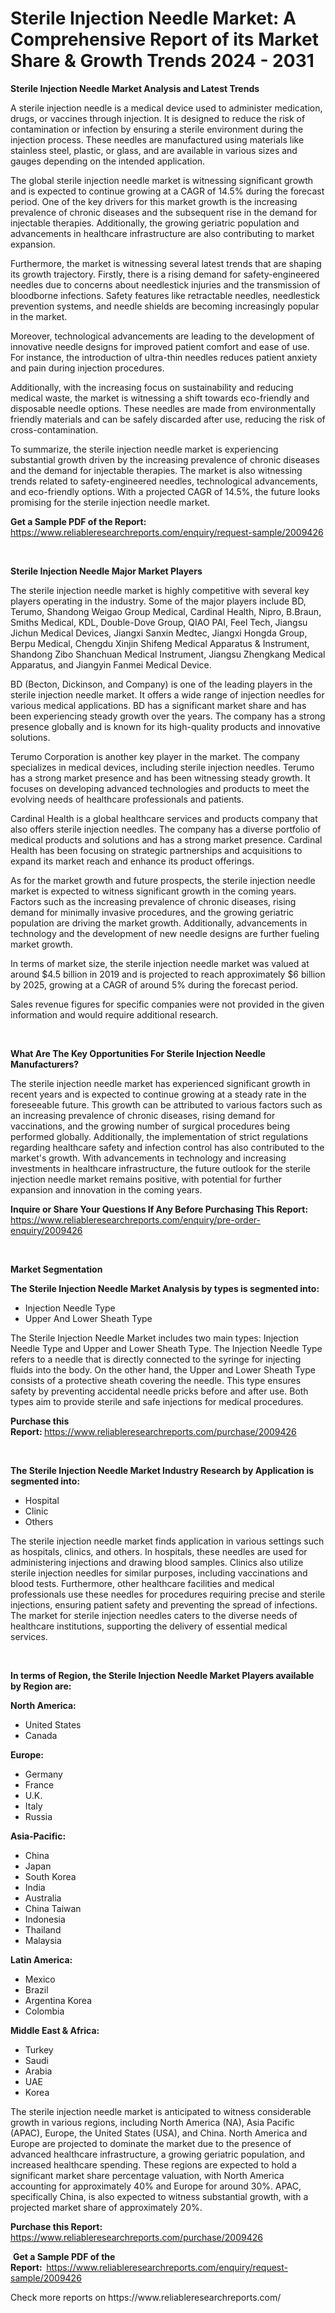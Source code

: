 <p><h1>Sterile Injection Needle Market: A Comprehensive Report of its Market Share & Growth Trends 2024 - 2031</h1></p><p><strong>Sterile Injection Needle Market Analysis and Latest Trends</strong></p>
<p><p>A sterile injection needle is a medical device used to administer medication, drugs, or vaccines through injection. It is designed to reduce the risk of contamination or infection by ensuring a sterile environment during the injection process. These needles are manufactured using materials like stainless steel, plastic, or glass, and are available in various sizes and gauges depending on the intended application.</p><p>The global sterile injection needle market is witnessing significant growth and is expected to continue growing at a CAGR of 14.5% during the forecast period. One of the key drivers for this market growth is the increasing prevalence of chronic diseases and the subsequent rise in the demand for injectable therapies. Additionally, the growing geriatric population and advancements in healthcare infrastructure are also contributing to market expansion.</p><p>Furthermore, the market is witnessing several latest trends that are shaping its growth trajectory. Firstly, there is a rising demand for safety-engineered needles due to concerns about needlestick injuries and the transmission of bloodborne infections. Safety features like retractable needles, needlestick prevention systems, and needle shields are becoming increasingly popular in the market.</p><p>Moreover, technological advancements are leading to the development of innovative needle designs for improved patient comfort and ease of use. For instance, the introduction of ultra-thin needles reduces patient anxiety and pain during injection procedures.</p><p>Additionally, with the increasing focus on sustainability and reducing medical waste, the market is witnessing a shift towards eco-friendly and disposable needle options. These needles are made from environmentally friendly materials and can be safely discarded after use, reducing the risk of cross-contamination.</p><p>To summarize, the sterile injection needle market is experiencing substantial growth driven by the increasing prevalence of chronic diseases and the demand for injectable therapies. The market is also witnessing trends related to safety-engineered needles, technological advancements, and eco-friendly options. With a projected CAGR of 14.5%, the future looks promising for the sterile injection needle market.</p></p>
<p><strong>Get a Sample PDF of the Report:&nbsp;</strong> <a href="https://www.reliableresearchreports.com/enquiry/request-sample/2009426">https://www.reliableresearchreports.com/enquiry/request-sample/2009426</a></p>
<p>&nbsp;</p>
<p><strong>Sterile Injection Needle Major Market Players</strong></p>
<p><p>The sterile injection needle market is highly competitive with several key players operating in the industry. Some of the major players include BD, Terumo, Shandong Weigao Group Medical, Cardinal Health, Nipro, B.Braun, Smiths Medical, KDL, Double-Dove Group, QIAO PAI, Feel Tech, Jiangsu Jichun Medical Devices, Jiangxi Sanxin Medtec, Jiangxi Hongda Group, Berpu Medical, Chengdu Xinjin Shifeng Medical Apparatus & Instrument, Shandong Zibo Shanchuan Medical Instrument, Jiangsu Zhengkang Medical Apparatus, and Jiangyin Fanmei Medical Device.</p><p>BD (Becton, Dickinson, and Company) is one of the leading players in the sterile injection needle market. It offers a wide range of injection needles for various medical applications. BD has a significant market share and has been experiencing steady growth over the years. The company has a strong presence globally and is known for its high-quality products and innovative solutions.</p><p>Terumo Corporation is another key player in the market. The company specializes in medical devices, including sterile injection needles. Terumo has a strong market presence and has been witnessing steady growth. It focuses on developing advanced technologies and products to meet the evolving needs of healthcare professionals and patients.</p><p>Cardinal Health is a global healthcare services and products company that also offers sterile injection needles. The company has a diverse portfolio of medical products and solutions and has a strong market presence. Cardinal Health has been focusing on strategic partnerships and acquisitions to expand its market reach and enhance its product offerings.</p><p>As for the market growth and future prospects, the sterile injection needle market is expected to witness significant growth in the coming years. Factors such as the increasing prevalence of chronic diseases, rising demand for minimally invasive procedures, and the growing geriatric population are driving the market growth. Additionally, advancements in technology and the development of new needle designs are further fueling market growth.</p><p>In terms of market size, the sterile injection needle market was valued at around $4.5 billion in 2019 and is projected to reach approximately $6 billion by 2025, growing at a CAGR of around 5% during the forecast period.</p><p>Sales revenue figures for specific companies were not provided in the given information and would require additional research.</p></p>
<p>&nbsp;</p>
<p><strong>What Are The Key Opportunities For Sterile Injection Needle Manufacturers?</strong></p>
<p><p>The sterile injection needle market has experienced significant growth in recent years and is expected to continue growing at a steady rate in the foreseeable future. This growth can be attributed to various factors such as an increasing prevalence of chronic diseases, rising demand for vaccinations, and the growing number of surgical procedures being performed globally. Additionally, the implementation of strict regulations regarding healthcare safety and infection control has also contributed to the market's growth. With advancements in technology and increasing investments in healthcare infrastructure, the future outlook for the sterile injection needle market remains positive, with potential for further expansion and innovation in the coming years.</p></p>
<p><strong>Inquire or Share Your Questions If Any Before Purchasing This Report:</strong> <a href="https://www.reliableresearchreports.com/enquiry/pre-order-enquiry/2009426">https://www.reliableresearchreports.com/enquiry/pre-order-enquiry/2009426</a></p>
<p>&nbsp;</p>
<p><strong>Market Segmentation</strong></p>
<p><strong>The Sterile Injection Needle Market Analysis by types is segmented into:</strong></p>
<p><ul><li>Injection Needle Type</li><li>Upper And Lower Sheath Type</li></ul></p>
<p><p>The Sterile Injection Needle Market includes two main types: Injection Needle Type and Upper and Lower Sheath Type. The Injection Needle Type refers to a needle that is directly connected to the syringe for injecting fluids into the body. On the other hand, the Upper and Lower Sheath Type consists of a protective sheath covering the needle. This type ensures safety by preventing accidental needle pricks before and after use. Both types aim to provide sterile and safe injections for medical procedures.</p></p>
<p><strong>Purchase this Report:&nbsp;</strong><a href="https://www.reliableresearchreports.com/purchase/2009426">https://www.reliableresearchreports.com/purchase/2009426</a></p>
<p>&nbsp;</p>
<p><strong>The Sterile Injection Needle Market Industry Research by Application is segmented into:</strong></p>
<p><ul><li>Hospital</li><li>Clinic</li><li>Others</li></ul></p>
<p><p>The sterile injection needle market finds application in various settings such as hospitals, clinics, and others. In hospitals, these needles are used for administering injections and drawing blood samples. Clinics also utilize sterile injection needles for similar purposes, including vaccinations and blood tests. Furthermore, other healthcare facilities and medical professionals use these needles for procedures requiring precise and sterile injections, ensuring patient safety and preventing the spread of infections. The market for sterile injection needles caters to the diverse needs of healthcare institutions, supporting the delivery of essential medical services.</p></p>
<p>&nbsp;</p>
<p><strong>In terms of Region, the Sterile Injection Needle Market Players available by Region are:</strong></p>
<p>
    <p> <strong> North America: </strong>
        <ul>
            <li>United States</li>
            <li>Canada</li>
        </ul>
        </p> 
    <p> <strong> Europe: </strong>
        <ul>
            <li>Germany</li>
            <li>France</li>
            <li>U.K.</li>
            <li>Italy</li>
            <li>Russia</li>
        </ul>
        </p> 
    <p> <strong> Asia-Pacific: </strong>
        <ul>
            <li>China</li>
            <li>Japan</li>
            <li>South Korea</li>
            <li>India</li>
            <li>Australia</li>
            <li>China Taiwan</li>
            <li>Indonesia</li>
            <li>Thailand</li>
            <li>Malaysia</li>
        </ul>
        </p> 
    <p> <strong> Latin America: </strong>
        <ul>
            <li>Mexico</li>
            <li>Brazil</li>
            <li>Argentina Korea</li>
            <li>Colombia</li>
        </ul>
        </p> 
    <p> <strong> Middle East & Africa: </strong>
        <ul>
            <li>Turkey</li>
            <li>Saudi</li>
            <li>Arabia</li>
            <li>UAE</li>
            <li>Korea</li>
        </ul>
    </p>
    </p>
<p><p>The sterile injection needle market is anticipated to witness considerable growth in various regions, including North America (NA), Asia Pacific (APAC), Europe, the United States (USA), and China. North America and Europe are projected to dominate the market due to the presence of advanced healthcare infrastructure, a growing geriatric population, and increased healthcare spending. These regions are expected to hold a significant market share percentage valuation, with North America accounting for approximately 40% and Europe for around 30%. APAC, specifically China, is also expected to witness substantial growth, with a projected market share of approximately 20%.</p></p>
<p><strong>Purchase this Report: </strong><a href="https://www.reliableresearchreports.com/purchase/2009426">https://www.reliableresearchreports.com/purchase/2009426</a></p>
<p>&nbsp;<strong>Get a Sample PDF of the Report:&nbsp;&nbsp;</strong><a href="https://www.reliableresearchreports.com/enquiry/request-sample/2009426">https://www.reliableresearchreports.com/enquiry/request-sample/2009426</a></p>
<p><strong></strong></p>
<p>Check more reports on https://www.reliableresearchreports.com/</p>